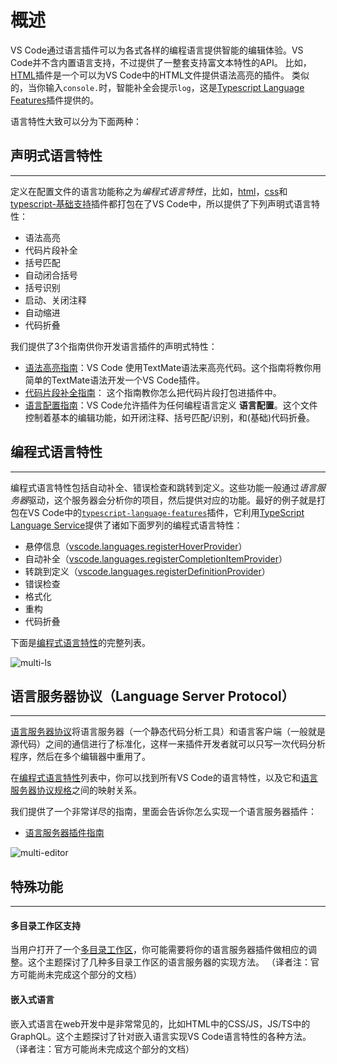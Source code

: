# 概述

VS Code通过语言插件可以为各式各样的编程语言提供智能的编辑体验。VS Code并不含内置语言支持，不过提供了一整套支持富文本特性的API。
比如，[HTML](https://github.com/Microsoft/vscode/tree/master/extensions/html)插件是一个可以为VS Code中的HTML文件提供语法高亮的插件。
类似的，当你输入`console.`时，智能补全会提示`log`，这是[Typescript Language Features](https://github.com/Microsoft/vscode/tree/master/extensions/typescript-language-features)插件提供的。

语言特性大致可以分为下面两种：

## 声明式语言特性
---

定义在配置文件的语言功能称之为*编程式语言特性*，比如，[html](https://github.com/Microsoft/vscode/tree/master/extensions/html)，[css](https://github.com/Microsoft/vscode/tree/master/extensions/css)和[typescript-基础支持](https://github.com/Microsoft/vscode/tree/master/extensions/typescript-basics)插件都打包在了VS Code中，所以提供了下列声明式语言特性：

- 语法高亮
- 代码片段补全
- 括号匹配
- 自动闭合括号
- 括号识别
- 启动、关闭注释
- 自动缩进
- 代码折叠

我们提供了3个指南供你开发语言插件的声明式特性：

- [语法高亮指南](/language-extensions/syntax-highlight-guide)：VS Code 使用TextMate语法来高亮代码。这个指南将教你用简单的TextMate语法开发一个VS Code插件。
- [代码片段补全指南](/language-extensions/snippet-guide)： 这个指南教你怎么把代码片段打包进插件中。
- [语言配置指南](/language-extensions/language-configuration-guide)：VS Code允许插件为任何编程语言定义 **语言配置**。这个文件控制着基本的编辑功能，如开闭注释、括号匹配/识别，和(基础)代码折叠。


## 编程式语言特性
---

编程式语言特性包括自动补全、错误检查和跳转到定义。这些功能一般通过*语言服务器*驱动，这个服务器会分析你的项目，然后提供对应的功能。最好的例子就是打包在VS Code中的[`typescript-language-features`](https://github.com/Microsoft/vscode/tree/master/extensions/typescript-language-features)插件，它利用[TypeScript Language Service](https://github.com/Microsoft/TypeScript/wiki/Using-the-Language-Service-API)提供了诸如下面罗列的编程式语言特性：

- 悬停信息（[vscode.languages.registerHoverProvider](https://code.visualstudio.com/api/references/vscode-api#languages.registerHoverProvider)）
- 自动补全（[vscode.languages.registerCompletionItemProvider](https://code.visualstudio.com/api/references/vscode-api#languages.registerDefinitionProvider)）
- 转跳到定义（[vscode.languages.registerDefinitionProvider](https://code.visualstudio.com/api/references/vscode-api#languages.registerDefinitionProvider)）
- 错误检查
- 格式化
- 重构
- 代码折叠

下面是[编程式语言特性](/language-extensions/programmatic-language-features)的完整列表。

![multi-ls](https://media.githubusercontent.com/media/Microsoft/vscode-docs/master/api/language-extensions/images/overview/multi-ls.png)

## 语言服务器协议（Language Server Protocol）
---

[语言服务器协议](https://microsoft.github.io/language-server-protocol/)将语言服务器（一个静态代码分析工具）和语言客户端（一般就是源代码）之间的通信进行了标准化，这样一来插件开发者就可以只写一次代码分析程序，然后在多个编辑器中重用了。

在[编程式语言特性](/language-extensions/programmatic-language-features)列表中，你可以找到所有VS Code的语言特性，以及它和[语言服务器协议规格](https://microsoft.github.io/language-server-protocol/specification)之间的映射关系。

我们提供了一个非常详尽的指南，里面会告诉你怎么实现一个语言服务器插件：

- [语言服务器插件指南](/language-extensions/language-server-extension-guide)

![multi-editor](https://media.githubusercontent.com/media/Microsoft/vscode-docs/master/api/language-extensions/images/overview/multi-editor.png)

## 特殊功能
---

#### 多目录工作区支持

当用户打开了一个[多目录工作区](https://code.visualstudio.com/docs/editor/multi-root-workspaces)，你可能需要将你的语言服务器插件做相应的调整。这个主题探讨了几种多目录工作区的语言服务器的实现方法。
（译者注：官方可能尚未完成这个部分的文档）

#### 嵌入式语言

嵌入式语言在web开发中是非常常见的，比如HTML中的CSS/JS，JS/TS中的GraphQL。这个主题探讨了针对嵌入语言实现VS Code语言特性的各种方法。
（译者注：官方可能尚未完成这个部分的文档）